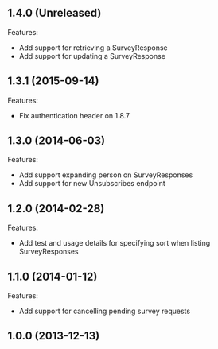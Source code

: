 ## 1.4.0 (Unreleased)

Features:

- Add support for retrieving a SurveyResponse
- Add support for updating a SurveyResponse

## 1.3.1 (2015-09-14)

Features:

- Fix authentication header on 1.8.7

## 1.3.0 (2014-06-03)

Features:

- Add support expanding person on SurveyResponses
- Add support for new Unsubscribes endpoint

## 1.2.0 (2014-02-28)

Features:

- Add test and usage details for specifying sort when listing SurveyResponses

## 1.1.0 (2014-01-12)

Features:

- Add support for cancelling pending survey requests

## 1.0.0 (2013-12-13)
